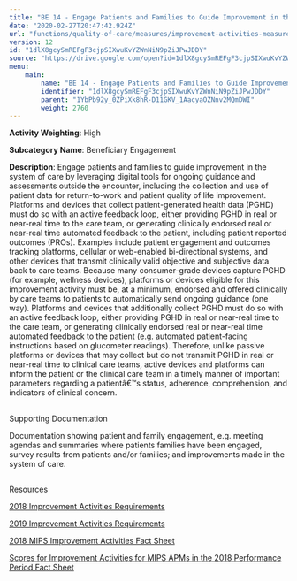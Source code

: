 ```yaml
---
title: "BE 14 - Engage Patients and Families to Guide Improvement in the System of Care"
date: "2020-02-27T20:47:42.924Z"
url: "functions/quality-of-care/measures/improvement-activities-measures/2018-improvement-activities/be-14-engage-patients-and-families-to-guide-improvement-in-the-system-of-care.html"
version: 12
id: "1dlX8gcySmREFgF3cjpSIXwuKvYZWnNiN9pZiJPwJDDY"
source: "https://drive.google.com/open?id=1dlX8gcySmREFgF3cjpSIXwuKvYZWnNiN9pZiJPwJDDY"
menu:
    main:
        name: "BE 14 - Engage Patients and Families to Guide Improvement in the System of Care"
        identifier: "1dlX8gcySmREFgF3cjpSIXwuKvYZWnNiN9pZiJPwJDDY"
        parent: "1YbPb92y_0ZPiXk8hR-D11GKV_1AacyaOZNnv2MQmDWI"
        weight: 2760
---
```









**Activity Weighting**: High

**Subcategory Name**: Beneficiary Engagement

**Description**: Engage patients and families to guide improvement in the system of care by leveraging digital tools for ongoing guidance and assessments outside the encounter, including the collection and use of patient data for return-to-work and patient quality of life improvement. Platforms and devices that collect patient-generated health data (PGHD) must do so with an active feedback loop, either providing PGHD in real or near-real time to the care team, or generating clinically endorsed real or near-real time automated feedback to the patient, including patient reported outcomes (PROs). Examples include patient engagement and outcomes tracking platforms, cellular or web-enabled bi-directional systems, and other devices that transmit clinically valid objective and subjective data back to care teams. Because many consumer-grade devices capture PGHD (for example, wellness devices), platforms or devices eligible for this improvement activity must be, at a minimum, endorsed and offered clinically by care teams to patients to automatically send ongoing guidance (one way). Platforms and devices that additionally collect PGHD must do so with an active feedback loop, either providing PGHD in real or near-real time to the care team, or generating clinically endorsed real or near-real time automated feedback to the patient (e.g. automated patient-facing instructions based on glucometer readings). Therefore, unlike passive platforms or devices that may collect but do not transmit PGHD in real or near-real time to clinical care teams, active devices and platforms can inform the patient or the clinical care team in a timely manner of important parameters regarding a patientâ€™s status, adherence, comprehension, and indicators of clinical concern.







## 

Supporting Documentation

Documentation showing patient and family engagement, e.g. meeting agendas and summaries where patients families have been engaged, survey results from patients and/or families; and improvements made in the system of care.







## 

Resources

[2018 Improvement Activities Requirements](https://qpp.cms.gov/mips/improvement-activities?py=2018)

[2019 Improvement Activities Requirements](https://qpp.cms.gov/mips/improvement-activities?py=2019)

[2018 MIPS Improvement Activities Fact Sheet](https://qpp.cms.gov/resource/2018%20MIPS%20Improvement%20Activities%20Fact%20Sheet)

[Scores for Improvement Activities for MIPS APMs in the 2018 Performance Period Fact Sheet](https://qpp.cms.gov/resource/2018%20MIPS%20APMs%20improvement%20Activities%20scores%20fact%20sheet)

